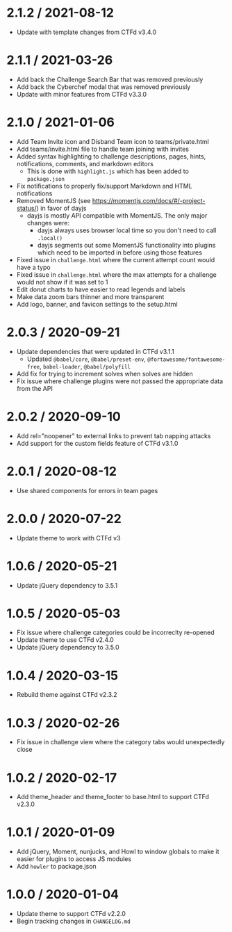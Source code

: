 # 2.1.2 / 2021-08-12

- Update with template changes from CTFd v3.4.0

# 2.1.1 / 2021-03-26

- Add back the Challenge Search Bar that was removed previously
- Add back the Cyberchef modal that was removed previously
- Update with minor features from CTFd v3.3.0

# 2.1.0 / 2021-01-06

- Add Team Invite icon and Disband Team icon to teams/private.html
- Add teams/invite.html file to handle team joining with invites
- Added syntax highlighting to challenge descriptions, pages, hints, notifications, comments, and markdown editors
  - This is done with `highlight.js` which has been added to `package.json`
- Fix notifications to properly fix/support Markdown and HTML notifications
- Removed MomentJS (see https://momentjs.com/docs/#/-project-status/) in favor of dayjs
  - dayjs is mostly API compatible with MomentJS. The only major changes were:
    - dayjs always uses browser local time so you don't need to call `.local()`
    - dayjs segments out some MomentJS functionality into plugins which need to be imported in before using those features
- Fixed issue in `challenge.html` where the current attempt count would have a typo
- Fixed issue in `challenge.html` where the max attempts for a challenge would not show if it was set to 1
- Edit donut charts to have easier to read legends and labels
- Make data zoom bars thinner and more transparent
- Add logo, banner, and favicon settings to the setup.html

# 2.0.3 / 2020-09-21

- Update dependencies that were updated in CTFd v3.1.1
  - Updated `@babel/core`, `@babel/preset-env`, `@fortawesome/fontawesome-free`, `babel-loader`, `@babel/polyfill`
- Add fix for trying to increment solves when solves are hidden
- Fix issue where challenge plugins were not passed the appropriate data from the API

# 2.0.2 / 2020-09-10

- Add rel="noopener" to external links to prevent tab napping attacks
- Add support for the custom fields feature of CTFd v3.1.0

# 2.0.1 / 2020-08-12

- Use shared components for errors in team pages

# 2.0.0 / 2020-07-22

- Update theme to work with CTFd v3

# 1.0.6 / 2020-05-21

- Update jQuery dependency to 3.5.1

# 1.0.5 / 2020-05-03

- Fix issue where challenge categories could be incorreclty re-opened
- Update theme to use CTFd v2.4.0
- Update jQuery dependency to 3.5.0

# 1.0.4 / 2020-03-15

- Rebuild theme against CTFd v2.3.2

# 1.0.3 / 2020-02-26

- Fix issue in challenge view where the category tabs would unexpectedly close

# 1.0.2 / 2020-02-17

- Add theme_header and theme_footer to base.html to support CTFd v2.3.0

# 1.0.1 / 2020-01-09

- Add jQuery, Moment, nunjucks, and Howl to window globals to make it easier for plugins to access JS modules
- Add `howler` to package.json

# 1.0.0 / 2020-01-04

- Update theme to support CTFd v2.2.0
- Begin tracking changes in `CHANGELOG.md`
